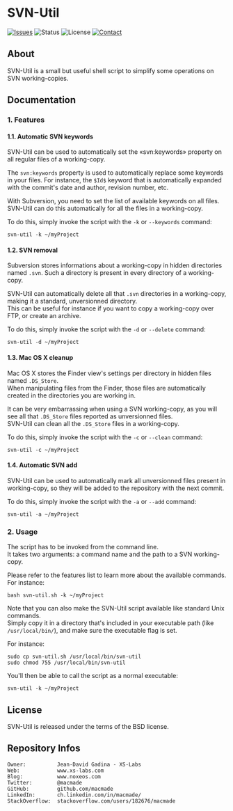 SVN-Util
========

[![Issues](http://img.shields.io/github/issues/macmade/SVN-Util.svg?style=flat)](https://github.com/macmade/SVN-Util/issues)
![Status](https://img.shields.io/badge/status-inactive-lightgray.svg?style=flat)
![License](https://img.shields.io/badge/license-bsd-brightgreen.svg?style=flat)
[![Contact](https://img.shields.io/badge/contact-@macmade-blue.svg?style=flat)](https://twitter.com/macmade)

About
-----

SVN-Util is a small but useful shell script to simplify some operations on SVN working-copies.

Documentation
-------------

### 1. Features

#### 1.1. Automatic SVN keywords

SVN-Util can be used to automatically set the «svn:keywords» property on all regular files of a working-copy.

The `svn:keywords` property is used to automatically replace some keywords in your files.
For instance, the `$Id$` keyword that is automatically expanded with the commit's date and author, revision number, etc.

With Subversion, you need to set the list of available keywords on all files. SVN-Util can do this automatically for all the files in a working-copy.

To do this, simply invoke the script with the `-k` or `--keywords` command:

    svn-util -k ~/myProject

#### 1.2. SVN removal

Subversion stores informations about a working-copy in hidden directories named `.svn`. Such a directory is present in every directory of a working-copy.

SVN-Util can automatically delete all that `.svn` directories in a working-copy, making it a standard, unversionned directory.  
This can be useful for instance if you want to copy a working-copy over FTP, or create an archive.

To do this, simply invoke the script with the `-d` or `--delete` command:

    svn-util -d ~/myProject

#### 1.3. Mac OS X cleanup

Mac OS X stores the Finder view's settings per directory in hidden files named `.DS_Store`.  
When manipulating files from the Finder, those files are automatically created in the directories you are working in.

It can be very embarrassing when using a SVN working-copy, as you will see all that `.DS_Store` files reported as unversionned files.  
SVN-Util can clean all the `.DS_Store` files in a working-copy. 
 
To do this, simply invoke the script with the `-c` or `--clean` command:

    svn-util -c ~/myProject
    
#### 1.4. Automatic SVN add

SVN-Util can be used to automatically mark all unversionned files present in working-copy, so they will be added to the repository with the next commit.  

To do this, simply invoke the script with the `-a` or `--add` command:

    svn-util -a ~/myProject
    
### 2. Usage

The script has to be invoked from the command line.  
It takes two arguments: a command name and the path to a SVN working-copy.

Please refer to the features list to learn more about the available commands.  
For instance:

    bash svn-util.sh -k ~/myProject

Note that you can also make the SVN-Util script available like standard Unix commands.  
Simply copy it in a directory that's included in your executable path (like `/usr/local/bin/`), and make sure the executable flag is set.

For instance:

    sudo cp svn-util.sh /usr/local/bin/svn-util
    sudo chmod 755 /usr/local/bin/svn-util

You'll then be able to call the script as a normal executable:

    svn-util -k ~/myProject

License
-------

SVN-Util is released under the terms of the BSD license.

Repository Infos
----------------

    Owner:			Jean-David Gadina - XS-Labs
    Web:			www.xs-labs.com
    Blog:			www.noxeos.com
    Twitter:		@macmade
    GitHub:			github.com/macmade
    LinkedIn:		ch.linkedin.com/in/macmade/
    StackOverflow:	stackoverflow.com/users/182676/macmade

